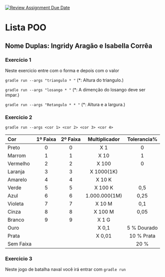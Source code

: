 [![Review Assignment Due Date](https://classroom.github.com/assets/deadline-readme-button-22041afd0340ce965d47ae6ef1cefeee28c7c493a6346c4f15d667ab976d596c.svg)](https://classroom.github.com/a/lksu5BDD)
# Lista POO 
 
## Nome Duplas: Ingridy Aragão e Isabella Corrêa 
 
 
 
### Exercício 1 
 
Neste exercicio entre com o forma e depois com o valor 
 
```gradle run --args "triangulo * "``` (*: Altura do triangulo.) 
 
```gradle run --args "losango * "``` (*: A dimenção do losango 
deve ser impar.) 
 
```gradle run --args "Retangulo * * "``` (*: Altura e a largura.) 
 
 
### Exercicio 2 
 
```gradle run --args <cor 1> <cor 2> <cor 3> <cor 4>``` 
 
| Cor        | 1º Faixa | 2º Faixa | Multiplicador | Tolerancia% | 
|:-----------|:--------:|:--------:|:-------------:|:-----------:| 
| Preto      |    0     |    0     |      X 1      |      0      | 
| Marrom     |    1     |    1     |     X 10      |      1      | 
| Vermelho   |    2     |    2     |     X 100     |      0      | 
| Laranja    |    3     |    3     |  X 1000(1K)   |             | 
| Amarelo    |    4     |    4     |    X 10 K     |             | 
| Verde      |    5     |    5     |    X 100 K    |     0,5     | 
| Azul       |    6     |    6     | 1.000.000(1M) |    0,25     | 
| Violeta    |    7     |    7     |    X 10 M     |     0,1     | 
| Cinza      |    8     |    8     |    X 100 M    |    0,05     | 
| Branco     |    9     |    9     |     X 1 G     |             | 
| Ouro       |          |          |     X 0,1     | 5 % Dourado | 
| Prata      |          |          |    X 0,01     | 10 % Prata  | 
| Sem Faixa  |          |          |               |    20 %     | 
 
 
### Exercicio 3 

Neste jogo de batalha naval você irá entrar com ```gradle run```
 
 
